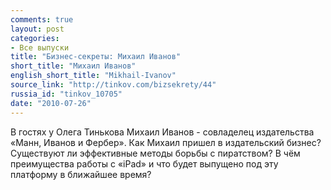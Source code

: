 ```yaml
---
comments: true
layout: post
categories:
- Все выпуски
title: "Бизнес-секреты: Михаил Иванов"
short_title: "Михаил Иванов"
english_short_title: "Mikhail-Ivanov"
source_link: "http://tinkov.com/bizsekrety/44"
russia_id: "tinkov_10705"
date: "2010-07-26"
---
```

В гостях у Олега Тинькова Михаил Иванов - совладелец издательства «Манн, Иванов и Фербер». Как Михаил пришел в издательский бизнес? Существуют ли эффективные методы борьбы с пиратством? В чём преимущества работы с «iPad» и что будет выпущено под эту платформу в ближайшее время?
